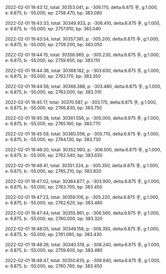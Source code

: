 2022-02-01 19:43:12, total: 30353.041, p: -306.170, delta:6.875 手, g:1.000, e: 6.875, b: -55.000, ep: 2758.470, bp: 383.080

2022-02-01 19:43:33, total: 30349.933, p: -306.410, delta:6.875 手, g:1.000, e: 6.875, b: -55.000, ep: 2757.910, bp: 383.040

2022-02-01 19:43:54, total: 30357.381, p: -305.200, delta:6.875 手, g:1.000, e: 6.875, b: -55.000, ep: 2759.200, bp: 383.050

2022-02-01 19:44:15, total: 30356.965, p: -305.230, delta:6.875 手, g:1.000, e: 6.875, b: -55.000, ep: 2759.650, bp: 383.110

2022-02-01 19:44:36, total: 30368.182, p: -303.630, delta:6.875 手, g:1.000, e: 6.875, b: -55.000, ep: 2763.170, bp: 383.350

2022-02-01 19:44:56, total: 30366.388, p: -303.480, delta:6.875 手, g:1.000, e: 6.875, b: -55.000, ep: 2763.000, bp: 383.310

2022-02-01 19:45:17, total: 30370.587, p: -303.170, delta:6.875 手, g:1.000, e: 6.875, b: -55.000, ep: 2766.830, bp: 383.750

2022-02-01 19:45:38, total: 30361.556, p: -305.000, delta:6.875 手, g:1.000, e: 6.875, b: -55.000, ep: 2765.160, bp: 383.770

2022-02-01 19:45:59, total: 30360.056, p: -305.710, delta:6.875 手, g:1.000, e: 6.875, b: -55.000, ep: 2764.130, bp: 383.730

2022-02-01 19:46:20, total: 30352.993, p: -306.500, delta:6.875 手, g:1.000, e: 6.875, b: -55.000, ep: 2762.540, bp: 383.630

2022-02-01 19:46:41, total: 30351.324, p: -305.350, delta:6.875 手, g:1.000, e: 6.875, b: -55.000, ep: 2765.210, bp: 383.820

2022-02-01 19:47:02, total: 30364.877, p: -303.900, delta:6.875 手, g:1.000, e: 6.875, b: -55.000, ep: 2763.700, bp: 383.450

2022-02-01 19:47:23, total: 30359.106, p: -305.220, delta:6.875 手, g:1.000, e: 6.875, b: -55.000, ep: 2762.620, bp: 383.480

2022-02-01 19:47:44, total: 30355.961, p: -306.560, delta:6.875 手, g:1.000, e: 6.875, b: -55.000, ep: 2760.000, bp: 383.320

2022-02-01 19:48:05, total: 30349.156, p: -306.350, delta:6.875 手, g:1.000, e: 6.875, b: -55.000, ep: 2761.090, bp: 383.430

2022-02-01 19:48:26, total: 30340.519, p: -308.240, delta:6.875 手, g:1.000, e: 6.875, b: -55.000, ep: 2759.600, bp: 383.480

2022-02-01 19:48:47, total: 30350.835, p: -306.840, delta:6.875 手, g:1.000, e: 6.875, b: -55.000, ep: 2760.760, bp: 383.450